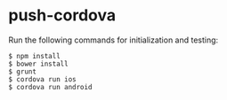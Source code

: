 push-cordova
============

Run the following commands for initialization and testing:

    $ npm install
    $ bower install
    $ grunt
    $ cordova run ios
    $ cordova run android

